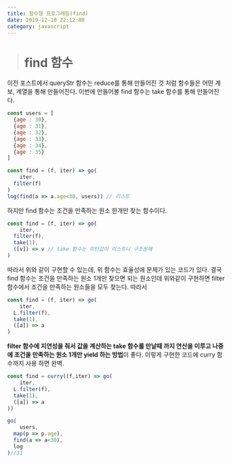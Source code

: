 ```yaml
---
title: 함수형 프로그래밍(find)
date: 2019-12-10 22:12:80
category: javascript
---
```


> # find 함수


이전 포스트에서 queryStr 함수는 reduce를 통해 만들어진 것 처럼 함수들은 어떤 계보, 계열을 통해 만들어진다. 이번에 만들어볼 find 함수는 take 함수를 통해 만들어진다.

```javascript
const users = [
  {age : 30},
  {age : 31},
  {age : 32},
  {age : 33},
  {age : 34},
  {age : 35}
]

const find = (f, iter) => go(
	iter,
  filter(f)
)
log(find(a => a.age<30, users)) // 리스트
```

하지만 find 함수는 조건을 만족하는 원소 한개만 찾는 함수이다.

```javascript
const find = (f, iter) => go(
	iter,
  filter(f),
  take(1),
  ([v]) => v // take 함수는 리턴값이 리스트니 구조분해
)
```

따라서 위와 같이 구현할 수 있는데, 위 함수는 효율성에 문제가 있는 코드가 있다. 결국 find 함수는 조건을 만족하는 원소 1개만 찾으면 되는 원소인데 위와같이 구현하면 filter 함수에서 조건을 만족하는 원소들을 모두 찾는다.  따라서

```javascript
const find = (f, iter) => go(
	iter,
  L.filter(f),
  take(1),
  ([a]) => a
)
```

**filter 함수에 지연성을 줘서 값을 계산하는 take 함수를 만날때 까지 연산을 미루고 나중에 조건을 만족하는 원소 1개만 yield 하는 방법**이 좋다. 이렇게 구현한 코드에 curry 함수까지 사용 하면 완벽.

```javascript
const find = curry((f,iter) => go(
	iter,
  L.filter(f),
  take(1),
  ([a]) => a
))

go(
	users,
  map(p => p.age),
  find(a => a<30),
  log
)//31
```


